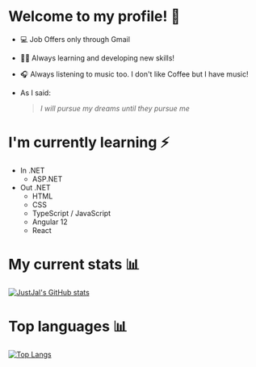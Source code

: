# Welcome to my profile! 🌠
- 💻 Job Offers only through Gmail
- 🏃‍♂️ Always learning and developing new skills!
- 🎧 Always listening to music too. I don't like Coffee but I have music!
- As I said:

   > *I will pursue my dreams until they pursue me*
# I'm currently learning ⚡ 
 - In .NET
   - ASP.NET
 - Out .NET
   - HTML 
   - CSS
   - TypeScript / JavaScript
   - Angular 12
   - React
# My current stats 📊
[![JustJal's GitHub stats](https://github-readme-stats.vercel.app/api?username=JustJal&show_icons=true&theme=algolia)](https://github.com/anuraghazra/github-readme-stats)
# Top languages 📊
[![Top Langs](https://github-readme-stats.vercel.app/api/top-langs/?username=JustJal&layout=compact&theme=algolia)](https://github.com/anuraghazra/github-readme-stats)
